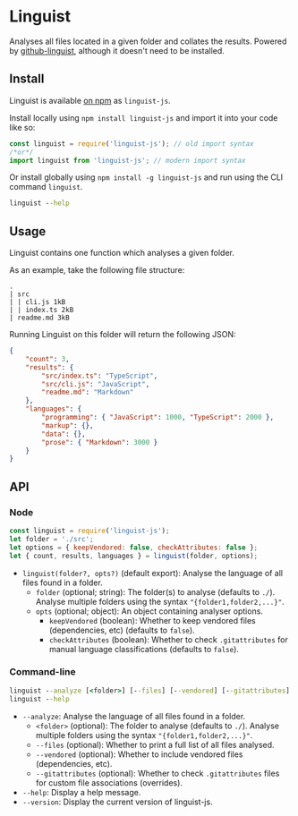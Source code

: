 # Linguist

Analyses all files located in a given folder and collates the results.
Powered by [github-linguist](https://github.com/github/linguist), although it doesn't need to be installed.

## Install

Linguist is available [on npm](https://npmjs.com/package/linguist-js) as `linguist-js`.

Install locally using `npm install linguist-js` and import it into your code like so:

```js
const linguist = require('linguist-js'); // old import syntax
/*or*/
import linguist from 'linguist-js'; // modern import syntax
```

Or install globally using `npm install -g linguist-js` and run using the CLI command `linguist`.

```cmd
linguist --help
```

## Usage

Linguist contains one function which analyses a given folder.

As an example, take the following file structure:

```tree
.
| src
| | cli.js 1kB
| | index.ts 2kB
| readme.md 3kB
```

Running Linguist on this folder will return the following JSON:

```json
{
	"count": 3,
	"results": {
		"src/index.ts": "TypeScript",
		"src/cli.js": "JavaScript",
		"readme.md": "Markdown"
	},
	"languages": {
		"programming": { "JavaScript": 1000, "TypeScript": 2000 },
		"markup": {},
		"data": {},
		"prose": { "Markdown": 3000 }
	}
}
```

## API

### Node

```js
const linguist = require('linguist-js');
let folder = './src';
let options = { keepVendored: false, checkAttributes: false };
let { count, results, languages } = linguist(folder, options);
```

- `linguist(folder?, opts?)` (default export):
  Analyse the language of all files found in a folder.
  - `folder` (optional; string):
    The folder(s) to analyse (defaults to `./`).
    Analyse multiple folders using the syntax `"{folder1,folder2,...}"`.
  - `opts` (optional; object):
    An object containing analyser options.
    - `keepVendored` (boolean):
      Whether to keep vendored files (dependencies, etc) (defaults to `false`).
    - `checkAttributes` (boolean):
      Whether to check `.gitattributes` for manual language classifications (defaults to `false`).

### Command-line

```cmd
linguist --analyze [<folder>] [--files] [--vendored] [--gitattributes]
linguist --help
```

- `--analyze`:
  Analyse the language of all files found in a folder.
  - `<folder>` (optional):
    The folder to analyse (defaults to `./`).
    Analyse multiple folders using the syntax `"{folder1,folder2,...}"`.
  - `--files` (optional):
    Whether to print a full list of all files analysed.
  - `--vendored` (optional):
    Whether to include vendored files (dependencies, etc).
  - `--gitattributes` (optional):
    Whether to check `.gitattributes` files for custom file associations (overrides).
- `--help`:
  Display a help message.
- `--version`:
  Display the current version of linguist-js.
